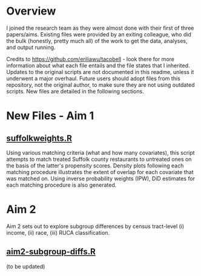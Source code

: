 # Overview
I joined the research team as they were almost done with their first of three papers/aims. Existing files were provided by an exiting colleague, who did the bulk (honestly, pretty much all) of the work to get the data, analyses, and output running. 

Credits to https://github.com/eriliawu/tacobell - look there for more information about what each file entails and the file states that I inherited. Updates to the original scripts are not documented in this readme, unless it underwent a major overhaul. Future users should adopt files from this repository, not the original author, to make sure they are not using outdated scripts. New files are detailed in the following sections.

# New Files - Aim 1

## [suffolkweights.R](https://github.com/lloydheng/tacobell/blob/main/suffolkweights.R)
Using various matching criteria (what and how many covariates), this script attempts to match treated Suffolk county restaurants to untreated ones on the basis of the latter's propensity scores. Density plots following each matching procedure illustrates the extent of overlap for each covariate that was matched on. Using inverse probability weights (IPW), DiD estimates for each matching procedure is also generated.

# Aim 2
Aim 2 sets out to explore subgroup differences by census tract-level (i) income, (ii) race, (iii) RUCA classification.

## [aim2-subgroup-diffs.R](https://github.com/lloydheng/tacobell/blob/main/aim2-subgroup-diffs.R)
(to be updated)
